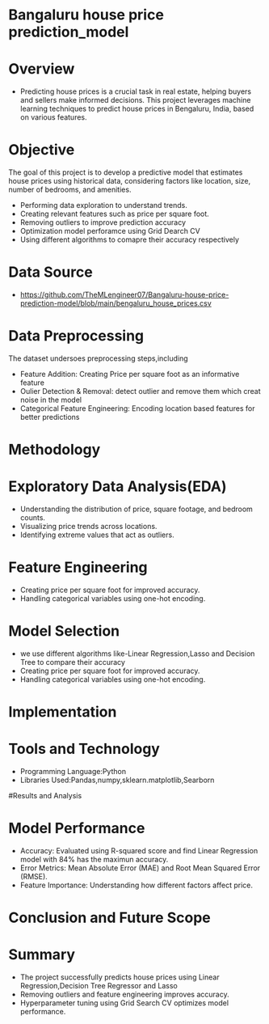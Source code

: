 # Bangaluru house price prediction_model

# Overview

* Predicting house prices is a crucial task in real estate, helping buyers and sellers make informed decisions. This project leverages machine learning 
  techniques to predict house prices in Bengaluru, India, based on various features.

# Objective

  The goal of this project is to develop a predictive model that estimates house prices using historical data, considering factors like location, size, 
  number of bedrooms, and amenities.

* Performing data exploration to understand trends.
* Creating relevant features such as price per square foot.
* Removing outliers to improve prediction accuracy
* Optimization model perforamce using Grid Dearch CV
* Using different algorithms to comapre their accuracy respectively
  
# Data Source
* https://github.com/TheMLengineer07/Bangaluru-house-price-prediction-model/blob/main/bengaluru_house_prices.csv

# Data Preprocessing

 The dataset undersoes preprocessing steps,including
* Feature Addition: Creating Price per square foot as an informative feature
* Oulier Detection & Removal: detect outlier and remove them which creat noise in the model
* Categorical Feature Engineering: Encoding location based features for better predictions

# Methodology

# Exploratory Data Analysis(EDA)

* Understanding the distribution of price, square footage, and bedroom counts.
* Visualizing price trends across locations.
* Identifying extreme values that act as outliers.

# Feature Engineering
* Creating price per square foot for improved accuracy.
* Handling categorical variables using one-hot encoding.

# Model Selection
* we use different algorithms like-Linear Regression,Lasso and Decision Tree to compare their accuracy
* Creating price per square foot for improved accuracy.
* Handling categorical variables using one-hot encoding.

# Implementation

# Tools and Technology
* Programming Language:Python
* Libraries Used:Pandas,numpy,sklearn.matplotlib,Searborn

#Results and Analysis

# Model Performance
* Accuracy: Evaluated using R-squared score and find Linear Regression model with 84% has the maximun accuracy.
* Error Metrics: Mean Absolute Error (MAE) and Root Mean Squared Error (RMSE).
* Feature Importance: Understanding how different factors affect price.

# Conclusion and Future Scope
#  Summary
* The project successfully predicts house prices using Linear Regression,Decision Tree Regressor and Lasso
* Removing outliers and feature engineering improves accuracy.
* Hyperparameter tuning using Grid Search CV optimizes model performance.
